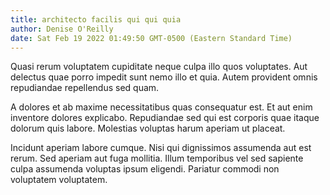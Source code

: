```yaml
---
title: architecto facilis qui qui quia
author: Denise O'Reilly
date: Sat Feb 19 2022 01:49:50 GMT-0500 (Eastern Standard Time)
---
```

Quasi rerum voluptatem cupiditate neque culpa illo quos voluptates. Aut delectus quae porro impedit sunt nemo illo et quia. Autem provident omnis repudiandae repellendus sed quam.

 A dolores et ab maxime necessitatibus quas consequatur est. Et aut enim inventore dolores explicabo. Repudiandae sed qui est corporis quae itaque dolorum quis labore. Molestias voluptas harum aperiam ut placeat.

 Incidunt aperiam labore cumque. Nisi qui dignissimos assumenda aut est rerum. Sed aperiam aut fuga mollitia. Illum temporibus vel sed sapiente culpa assumenda voluptas ipsum eligendi. Pariatur commodi non voluptatem voluptatem.